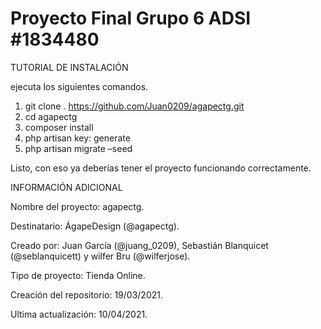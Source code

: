 # Proyecto Final Grupo 6 ADSI #1834480

TUTORIAL DE INSTALACIÓN

ejecuta los siguientes comandos.
1. git clone . https://github.com/Juan0209/agapectg.git
2. cd agapectg
3. composer install
4. php artisan key: generate
5. php artisan migrate –seed

Listo, con eso ya deberías tener el proyecto funcionando correctamente.


INFORMACIÓN ADICIONAL

Nombre del proyecto: agapectg.

Destinatario: ÁgapeDesign (@agapectg).

Creado por: Juan García (@juang_0209), Sebastián Blanquicet (@seblanquicett) y wilfer Bru (@wilferjose).

Tipo de proyecto: Tienda Online.

Creación del repositorio: 19/03/2021.

Ultima actualización: 10/04/2021.
